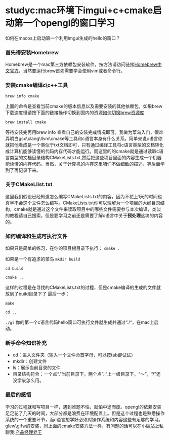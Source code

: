 # studyc:mac环境下imgui+c+cmake启动第一个opengl的窗口学习
如何在macos上启动第一个利用imgui生成的hello的窗口？

### 首先得安装Homebrew
Homebrew是一个mac第三方依赖包安装软件，按方法请访问链接[Homebrew中文官方](https://brew.sh/index_zh-cn)，当然要运行brew首先需要学会使用vim或者命令行。

### 安装cmake编译c\c++工具
``brew info cmake``

上面的命令是查看当前cmake的版本信息以及需要安装的其他依赖包，如果brew下载速度慢请按下面的链接操作切换到国内的资源[如何切换brew资源库](https://zhuanlan.zhihu.com/p/72251385)

``brew install cmake``

等待安装完再用brew info 查看自己的安装完成情况即可。我做为菜鸟入门，很难弄明白gcc\clang\llvm\cmake等工具和c语言本身有什么关系。简单来说c语言你就把他看成是一个类似于txt文档即可，只有通过编译工具将c语言类型的文档转化成计算机能够读懂的代码内存代码才能运行。而这里的的cmake就是通过读取c语言类型的文档目录结构CMakeLists.txt,然后把这些项目里面的内容生成一个机器能读懂的内存代码。当然，关于计算机的内存这里咱们不做细致的描述，等后面学到了再记录下来。

### 关于CMakeLlist.txt
这里我们假设已经知道怎么编写CMakeLists.txt的内容，因为不花上1天的时间也真学不会这个文件怎么编写。CMakeLists.txt你可以理解为一个项目的大纲目录结构，cmake就是通过这个文件来读取项目中的哪些文件需要参与本次编译，类似的教程请自己搜索，但是要学习之前还是需要了解c语言中关于**预处理**这块的内容的。

### 如何编译和生成可执行文件
如果只是简单的练习，在你的项目根目录下执行：
``cmake .``

如果是一个有追求的菜鸟
``mkdir build``

``cd build``

``cmake ..``

这样的过程是在寻找的CMakeLists.txt的过程，但是cmake编译的生成的文件就放到了build目录下了
最后一步：

``make``

``cd ..``

``./gl``
你的第一个c语言代码hello窗口可执行文件就生成并通过“./“，在mac上启动。

### 新手命令知识补充
- cd：进入文件夹（输入一个文件命首字母，可以按tab键试试）
- mkdir：创建文件
- ls：展示当前目录的文件
- 目录结构符合：一个点“."当前目录下，两个点“..”上一级目录下，“～”，“/”还没学废怎么用。
  
### 最后的感悟
学习的过程就和写项目一样，遇到难题不怕，就怕中途而废。opengl的依赖安装足足花了几天的时间，大部分都是浪费在环境配置上。但是这个过程也是熟悉操作系统的一个重要环节，而c语言想学好必须对操作系统和内容这些有足够的学习。glew\glfw的安装，同上面的cmake安装方法一样，有问题的话可以在小破站上私聊我:[产品经理老王](https://space.bilibili.com/621936822)

